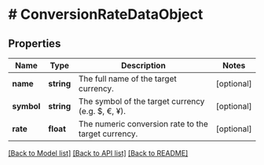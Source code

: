 # # ConversionRateDataObject

## Properties

Name | Type | Description | Notes
------------ | ------------- | ------------- | -------------
**name** | **string** | The full name of the target currency. | [optional]
**symbol** | **string** | The symbol of the target currency (e.g. $, €, ¥). | [optional]
**rate** | **float** | The numeric conversion rate to the target currency. | [optional]

[[Back to Model list]](../../README.md#models) [[Back to API list]](../../README.md#endpoints) [[Back to README]](../../README.md)
